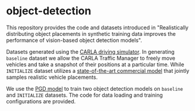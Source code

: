 # object-detection
This repository provides the code and datasets introduced in "Realistically distributing object placements in synthetic training data improves the performance of vision-based object detection models". 

Datasets generated using the [CARLA driving simulator](https://github.com/carla-simulator/carla). In generating `baseline` dataset  we allow the CARLA Traffic Manager to freely move vehicles and take a snapshot of their positions at a particular time. While `INITIALIZE` dataset utilizes a [state-of-the-art commercial model](https://docs.inverted.ai/) that jointly samples realistic vehicle placements.

We use the [PGD model](https://github.com/open-mmlab/mmdetection3d/tree/main/configs/pgd) to train two object detection models on `baseline` and `INITIALIZE` datasets. The code for data loading and training configurations are provided. 
